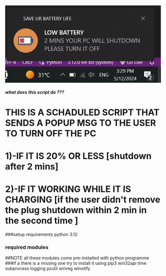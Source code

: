 ![Alt text](SCRIPTS_DEMO_IMAGES/battery_health_notification.jpg)
##### what does this script do ???
# THIS IS A SCHADULED SCRIPT THAT SENDS A POPUP MSG TO THE USER TO TURN OFF THE PC
# 1)-IF IT IS 20% OR LESS [shutdown after 2 mins]
# 2)-IF IT WORKING WHILE IT IS CHARGING [if the user didn't remove the plug shutdown within 2 min in the second time ]

###setup requirements
python 3.12
### required modules 
##NOTE all these modules come pre-installed with python programme
###if a there is a missing one try to install it using pip3 
win32api
time
subprocess
logging
psutil
winreg
winotify 
